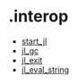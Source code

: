 # .interop



+ [start_jl](.interop/start_jl.1) 
+ [jl_gc](.interop/jl_gc.1) 
+ [jl_exit](.interop/jl_exit.1) 
+ [jl_eval_string](.interop/jl_eval_string.1) 
